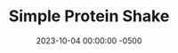 ---
layout: post
title:  "Simple Protein Shake"
date:   2023-10-04 00:00:00 -0500
categories:
- Recipes
- Drinks
permalink: /recipes/protein-shake
image: /assets/Food/Drinks/Protein/protein-shake.jpg
ing: proteinshake-ing
facts: proteinshake-facts
Prep: 5
Rest: 
Cook: 
Source1: 
Source2: 
whisk: https://s.samsungfood.com/ZW3MZ
tags: 
- whey
- cinnamon
- almond
- milk
- gym
- high protein
Description: I used to never be a fan of protein shakes, but upon switching to unflavored protein powder I was able to customize them a lot more and avoid the gross sucralose taste, in my opinion. I'll normally have this to add some extra protein at a meal if I'm missing a protein source, like a meatless salad.
Instructions: 
- Add all ingredients to a shaker bottle and shake.  Sometimes I like to add in a serving of electrolyte powder as well
---